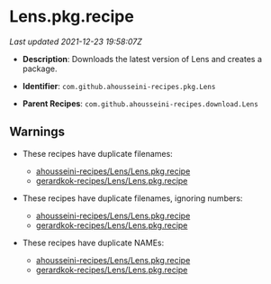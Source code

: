 # Lens.pkg.recipe

_Last updated 2021-12-23 19:58:07Z_

- **Description**: Downloads the latest version of Lens and creates a package.

- **Identifier**: `com.github.ahousseini-recipes.pkg.Lens`

- **Parent Recipes**: `com.github.ahousseini-recipes.download.Lens`

## Warnings

- These recipes have duplicate filenames:
    - [ahousseini-recipes/Lens/Lens.pkg.recipe](/autopkg-dupe-tracker/ahousseini-recipes/Lens/Lens.pkg.recipe)
    - [gerardkok-recipes/Lens/Lens.pkg.recipe](/autopkg-dupe-tracker/gerardkok-recipes/Lens/Lens.pkg.recipe)

- These recipes have duplicate filenames, ignoring numbers:
    - [ahousseini-recipes/Lens/Lens.pkg.recipe](/autopkg-dupe-tracker/ahousseini-recipes/Lens/Lens.pkg.recipe)
    - [gerardkok-recipes/Lens/Lens.pkg.recipe](/autopkg-dupe-tracker/gerardkok-recipes/Lens/Lens.pkg.recipe)

- These recipes have duplicate NAMEs:
    - [ahousseini-recipes/Lens/Lens.pkg.recipe](/autopkg-dupe-tracker/ahousseini-recipes/Lens/Lens.pkg.recipe)
    - [gerardkok-recipes/Lens/Lens.pkg.recipe](/autopkg-dupe-tracker/gerardkok-recipes/Lens/Lens.pkg.recipe)
